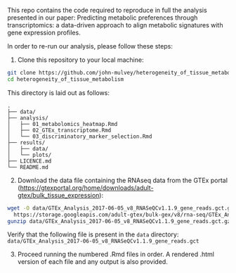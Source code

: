 This repo contains the code required to reproduce in full the analysis presented in our paper: Predicting metabolic preferences through transcriptomics: a data-driven approach to align metabolic signatures with gene expression profiles.

In order to re-run our analysis, please follow these steps:

1. Clone this repository to your local machine:
```bash
git clone https://github.com/john-mulvey/heterogeneity_of_tissue_metabolism.git
cd heterogeneity_of_tissue_metabolism
```

This directory is laid out as follows:
```
.
├── data/
├── analysis/
│   ├── 01_metabolomics_heatmap.Rmd
│   ├── 02_GTEx_transcriptome.Rmd
│   └── 03_discriminatory_marker_selection.Rmd
├── results/
│   ├── data/
│   └── plots/
├── LICENCE.md
└── README.md
```

2. Download the data file containing the RNAseq data from the GTEx portal (https://gtexportal.org/home/downloads/adult-gtex/bulk_tissue_expression):

```bash
wget -O data/GTEx_Analysis_2017-06-05_v8_RNASeQCv1.1.9_gene_reads.gct.gz \
  https://storage.googleapis.com/adult-gtex/bulk-gex/v8/rna-seq/GTEx_Analysis_2017-06-05_v8_RNASeQCv1.1.9_gene_reads.gct.gz
gunzip data/GTEx_Analysis_2017-06-05_v8_RNASeQCv1.1.9_gene_reads.gct.gz
```

Verify that the following file is present in the `data` directory:
`data/GTEx_Analysis_2017-06-05_v8_RNASeQCv1.1.9_gene_reads.gct`

3. Proceed running the numbered .Rmd files in order. A rendered .html version of each file and any output is also provided.